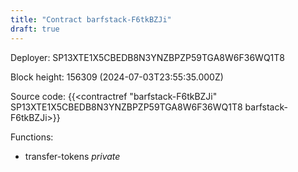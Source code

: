 ```yaml
---
title: "Contract barfstack-F6tkBZJi"
draft: true
---
```

Deployer: SP13XTE1X5CBEDB8N3YNZBPZP59TGA8W6F36WQ1T8


 



Block height: 156309 (2024-07-03T23:55:35.000Z)

Source code: {{<contractref "barfstack-F6tkBZJi" SP13XTE1X5CBEDB8N3YNZBPZP59TGA8W6F36WQ1T8 barfstack-F6tkBZJi>}}

Functions:

* transfer-tokens _private_
